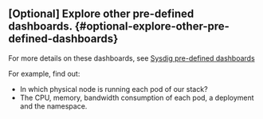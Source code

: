 ## [Optional] Explore other pre-defined dashboards. {#optional-explore-other-pre-defined-dashboards}

For more details on these dashboards, see [Sysdig pre-defined dashboards](https://cloud.ibm.com/docs/services/Monitoring-with-Sysdig/default_dashboards.html)

For example, find out:

*   In which physical node is running each pod of our stack?
*   The CPU, memory, bandwidth consumption of each pod, a deployment and the namespace.